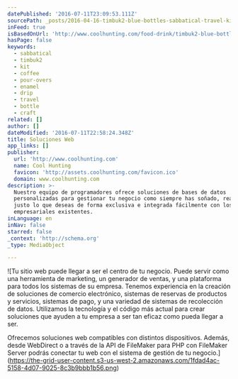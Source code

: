 ```yaml
---
datePublished: '2016-07-11T23:09:53.111Z'
sourcePath: _posts/2016-04-16-timbuk2-blue-bottles-sabbatical-travel-kit.md
inFeed: true
isBasedOnUrl: 'http://www.coolhunting.com/food-drink/timbuk2-blue-bottle-travel-kit-coffee'
hasPage: false
keywords:
  - sabbatical
  - timbuk2
  - kit
  - coffee
  - pour-overs
  - enamel
  - drip
  - travel
  - bottle
  - craft
related: []
author: []
dateModified: '2016-07-11T22:58:24.348Z'
title: Soluciones Web
app_links: []
publisher:
  url: 'http://www.coolhunting.com'
  name: Cool Hunting
  favicon: 'http://assets.coolhunting.com/favicon.ico'
  domain: www.coolhunting.com
description: >-
  Nuestro equipo de programadores ofrece soluciones de bases de datos
  personalizadas para gestionar tu negocio como siempre has soñado, realizando
  justo lo que deseas de forma exclusiva e integrada fácilmente con los sistemas
  empresariales existentes.
inLanguage: en
inNav: false
starred: false
_context: 'http://schema.org'
_type: MediaObject

---
```

![Tu sitio web puede llegar a ser el centro de tu negocio. Puede servir como una herramienta de marketing, un generador de ventas, y una plataforma para todos los sistemas de su empresa. Tenemos experiencia en la creación de soluciones de comercio electrónico, sistemas de reservas de productos y servicios, sistemas de pago, y una variedad de sistemas de recolección de datos. Utilizamos la tecnología y el código más actual para crear soluciones que ayuden a tu empresa a ser tan eficaz como pueda llegar a ser.

Ofrecemos soluciones web compatibles con distintos dispositivos. Además, desde WebDirect o a través de la API de FileMaker para PHP con FileMaker Server podrás conectar tu web con el sistema de gestión de tu negocio.](https://the-grid-user-content.s3-us-west-2.amazonaws.com/1fdad4ac-5158-4d07-9025-8c3b9bbb1b56.png)